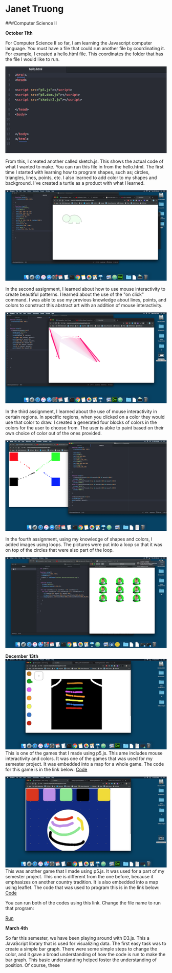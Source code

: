 # Janet Truong
###Computer Science II

**October 11th**

For Computer Science II so far, I am learning the Javascript computer language. 
You must have a file that could run another file by coordinating it. For example, I created a hello.html file. This coordinates the folder that has the file I would like to run. 

![hello_html](/hello_html.png)

From this, I created another called sketch.js. This shows the actual code of what I wanted to make. You can run this file in from the hello.html. The first time I started with learning how to program shapes, such as; circles, triangles, lines, points, etc. I also learned to add color to my shapes and background. I've created a turtle as a product with what I learned. 

![turtle](/turtle.png)

In the second assignment, I learned about how to use mouse interactivity to create beautiful patterns. I learned about the use of the "on click" command. I was able to use my previous knowledge about lines, points, and colors to construct this abstract art with an addition of mouse interactivity. 

![mouse_interactivity](/mouse_interactivity.png)

In the third assignment, I learned about the use of mouse interactivity in certain regions. In specific regions, when you clicked on a color they would use that color to draw. I created a generated four blocks of colors in the colors for the user to choose from. The user is abke to paint based on their own choice of color out of the ones provided. 

![colors](/colors.png)

In the fourth assignment, using my knowledge of shapes and colors, I added images using loops. The pictures were put into a loop so that it was on top of the circles that were also part of the loop. 

![loops](/loops.png)

**December 13th**
![incanclothing](/incanclothing.png)
This is one of the games that I made using p5.js. This ame includes mouse interactivity and colors. It was one of the games that was used for my semester project. It was embedded into a map for a whole game. The code for this game is in the link below:
[Code](https://github.com/truonjan000/myPortfolio/blob/master/IncanClothing.js)

![GiantLanternFestival](/GiantLanternFestival.png)
This was another game that I made using p5.js. It was used for a part of my semester project. This one is different from the one before, because it emphasizes on another country tradition. It is also embedded into a map using leaflet. The code that was used to program this is in the link below:
[Code](https://github.com/truonjan000/myPortfolio/blob/master/GiantLanternFestival.js)

You can run both of the codes using this link. Change the file name to run that program:

[Run](https://github.com/truonjan000/myPortfolio/blob/master/run.html)

**March 4th**

So far this semester, we have been playing around with D3.js. This a JavaScript library that is used for visualizing data. The first easy task was to create a simple bar graph. There were some simple steps to change the color, and it gave a broad understanding of how the code is run to make the bar graph. This basic understanding helped foster the understanding of position. Of course, these 

